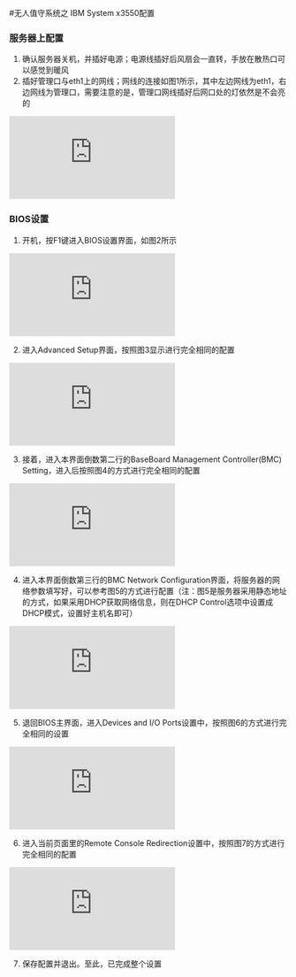 ﻿
#无人值守系统之 IBM System x3550配置


### 服务器上配置

1. 确认服务器关机，并插好电源；电源线插好后风扇会一直转，手放在散热口可以感觉到暖风
2. 插好管理口与eth1上的网线；网线的连接如图1所示，其中左边网线为eth1，右边网线为管理口，需要注意的是，管理口网线插好后网口处的灯依然是不会亮的

![Alt 图1](http://wiki.op.sdo.com/dokuwiki/lib/exe/fetch.php?media=%E8%BF%90%E7%BB%B4%E4%B8%AD%E5%BF%83:%E8%BF%90%E8%90%A5%E7%BB%B4%E6%8A%A4:ibm_system_x3550_1.jpg  "图1 网线连接")

### BIOS设置
1. 开机，按F1键进入BIOS设置界面，如图2所示

![Alt 图2](http://wiki.op.sdo.com/dokuwiki/lib/exe/fetch.php?media=%E8%BF%90%E7%BB%B4%E4%B8%AD%E5%BF%83:%E8%BF%90%E8%90%A5%E7%BB%B4%E6%8A%A4:ibm_system_x3550_2.jpg  "图2 BIOS主界面")


2. 进入Advanced Setup界面，按照图3显示进行完全相同的配置

![Alt 图3](http://wiki.op.sdo.com/dokuwiki/lib/exe/fetch.php?media=%E8%BF%90%E7%BB%B4%E4%B8%AD%E5%BF%83:%E8%BF%90%E8%90%A5%E7%BB%B4%E6%8A%A4:ibm_system_x3550_3.jpg  "图3 Advanced Setup界面")


3. 接着，进入本界面倒数第二行的BaseBoard Management Controller(BMC) Setting，进入后按照图4的方式进行完全相同的配置

![Alt 图4](http://wiki.op.sdo.com/dokuwiki/lib/exe/fetch.php?media=%E8%BF%90%E7%BB%B4%E4%B8%AD%E5%BF%83:%E8%BF%90%E8%90%A5%E7%BB%B4%E6%8A%A4:ibm_system_x3550_4.jpg  "图4 BMC设置")


4. 进入本界面倒数第三行的BMC Network Configuration界面，将服务器的网络参数填写好，可以参考图5的方式进行配置（注：图5是服务器采用静态地址的方式，如果采用DHCP获取网络信息，则在DHCP Control选项中设置成DHCP模式，设置好主机名即可）

![Alt 图5](http://wiki.op.sdo.com/dokuwiki/lib/exe/fetch.php?media=%E8%BF%90%E7%BB%B4%E4%B8%AD%E5%BF%83:%E8%BF%90%E8%90%A5%E7%BB%B4%E6%8A%A4:ibm_system_x3550_5.jpg  "图5 网络配置")


5. 退回BIOS主界面，进入Devices and I/O Ports设置中，按照图6的方式进行完全相同的设置

![Alt 图6](http://wiki.op.sdo.com/dokuwiki/lib/exe/fetch.php?media=%E8%BF%90%E7%BB%B4%E4%B8%AD%E5%BF%83:%E8%BF%90%E8%90%A5%E7%BB%B4%E6%8A%A4:ibm_system_x3550_7.jpg  "图6 Devices and I/O Ports配置")


6. 进入当前页面里的Remote Console Redirection设置中，按照图7的方式进行完全相同的配置

![Alt 图7](http://wiki.op.sdo.com/dokuwiki/lib/exe/fetch.php?media=%E8%BF%90%E7%BB%B4%E4%B8%AD%E5%BF%83:%E8%BF%90%E8%90%A5%E7%BB%B4%E6%8A%A4:ibm_system_x3550_8.jpg  "图7 Remote Console Redirection设置")


7. 保存配置并退出。至此，已完成整个设置

